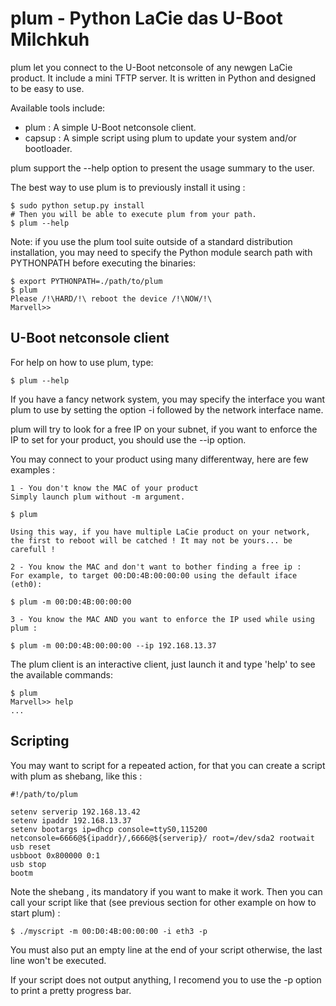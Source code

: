 plum - Python LaCie das U-Boot Milchkuh
=======================================

plum let you connect to the U-Boot netconsole of any 
newgen LaCie product. It include a mini TFTP server.
It is written in Python and designed to be easy to use.

Available tools include:

  - plum : A simple U-Boot netconsole client.
  - capsup : A simple script using plum to update your system and/or bootloader.

plum support the --help option to present the usage summary to the
user.

The best way to use plum is to previously install it using :

    $ sudo python setup.py install
    # Then you will be able to execute plum from your path.
    $ plum --help

Note: if you use the plum tool suite outside of a standard
distribution installation, you may need to specify the Python module
search path with PYTHONPATH before executing the binaries:

    $ export PYTHONPATH=./path/to/plum
    $ plum
    Please /!\HARD/!\ reboot the device /!\NOW/!\
    Marvell>>


U-Boot netconsole client
------------------------

For help on how to use plum, type:

    $ plum --help

If you have a fancy network system, you may specify the interface you want plum 
to use by setting the option -i followed by the network interface name.

plum will try to look for a free IP on your subnet, if you want to enforce the IP to set for your product, you should use the --ip option.

You may connect to your product using many differentway, here are few examples :

    1 - You don't know the MAC of your product
    Simply launch plum without -m argument.

    $ plum

    Using this way, if you have multiple LaCie product on your network, the first to reboot will be catched ! It may not be yours... be carefull !

    2 - You know the MAC and don't want to bother finding a free ip :
    For example, to target 00:D0:4B:00:00:00 using the default iface (eth0):

    $ plum -m 00:D0:4B:00:00:00

    3 - You know the MAC AND you want to enforce the IP used while using plum :

    $ plum -m 00:D0:4B:00:00:00 --ip 192.168.13.37


The plum client is an interactive client, just launch it and type 'help'
to see the available commands:

    $ plum
    Marvell>> help
    ...

Scripting
---------

You may want to script for a repeated action, for that you can create a script with plum as shebang, like this :

    #!/path/to/plum

    setenv serverip 192.168.13.42
    setenv ipaddr 192.168.13.37
    setenv bootargs ip=dhcp console=ttyS0,115200 netconsole=6666@${ipaddr}/,6666@${serverip}/ root=/dev/sda2 rootwait
    usb reset
    usbboot 0x800000 0:1
    usb stop
    bootm

Note the shebang , its mandatory if you want to make it work.
Then you can call your script like that (see previous section for other example on how to start plum) :

    $ ./myscript -m 00:D0:4B:00:00:00 -i eth3 -p

You must also put an empty line at the end of your script
otherwise, the last line won't be executed.

If your script does not output anything, I recomend you to use the 
-p option to print a pretty progress bar.



